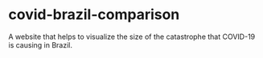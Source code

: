 # covid-brazil-comparison
A website that helps to visualize the size of the catastrophe that COVID-19 is causing in Brazil.
